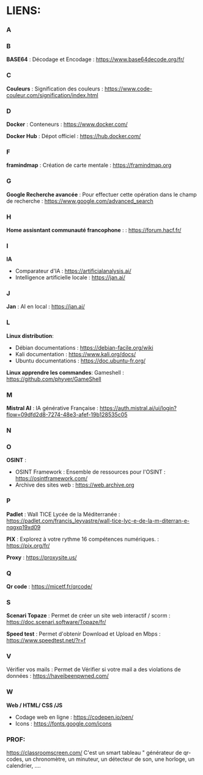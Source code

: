 # LIENS:

###  A

###  B
**BASE64**                                    :    Décodage et Encodage                                         :   https://www.base64decode.org/fr/

### C
**Couleurs**                                 : Signification des couleurs                                     :  https://www.code-couleur.com/signification/index.html

### D
**Docker**                                   : Conteneurs  : https://www.docker.com/

**Docker Hub**                               : Dépot officiel : https://hub.docker.com/

###   F
**framindmap**                                :    Création de carte mentale                                    :   https://framindmap.org

###   G
**Google Recherche avancée**                  :    Pour effectuer cette opération dans le champ de recherche    :   https://www.google.com/advanced_search  
###   H
**Home assisntant communauté francophone**    :                                                                 :   https://forum.hacf.fr/ 
###   I
**IA**      
- Comparateur d'IA                                             :   https://artificialanalysis.ai/ 
- Intelligence artificielle locale                             :   https://jan.ai/
### J
**Jan**                                       :    AI en local                                                  :   https://jan.ai/  
###    L
**Linux distribution**:
- Débian documentations                                        :    https://debian-facile.org/wiki
- Kali   documentation                                         :    https://www.kali.org/docs/
- Ubuntu documentations                                        :    https://doc.ubuntu-fr.org/

**Linux apprendre les commandes**:                 Gameshell                                                    :    https://github.com/phyver/GameShell

###   M
**Mistral AI**                                :    IA générative Française                                      :   https://auth.mistral.ai/ui/login?flow=09dfd2d8-7274-48e3-afef-19b128535c05

###    N

###   O
**OSINT** :
- OSINT Framework                           :    Ensemble de ressources pour l'OSINT                          :   https://osintframework.com/
- Archive des sites web                     :   https://web.archive.org
###   P
**Padlet**                                    :    Wall TICE Lycée de la Méditerranée                           :   https://padlet.com/francis_leyvastre/wall-tice-lyc-e-de-la-m-diterran-e-nqgxp19xd09

**PIX**                                       :    Explorez à votre rythme 16 compétences numériques.           :   https://pix.org/fr/

**Proxy**                                                                                                       :   https://proxysite.us/

###  Q
**Qr code** : https://micetf.fr/qrcode/

###   S
**Scenari Topaze**                            :    Permet de créer un site web interactif / scorm               :   https://doc.scenari.software/Topaze/fr/

**Speed test**                                :    Permet d'obtenir Download et Upload en Mbps                  :   https://www.speedtest.net/?r=f

### V
Vérifier vos mails                            :    Permet de Vérifier si votre mail a des violations de données : https://haveibeenpwned.com/

###   W
**Web / HTML/ CSS /JS**
- Codage web en ligne                                          :   https://codepen.io/pen/
- Icons                                                        :   https://fonts.google.com/icons 

### PROF:
https://classroomscreen.com/      C'est un smart tableau " générateur de qr-codes, un chronomètre, un minuteur, un détecteur de son, une horloge, un calendrier, ....
